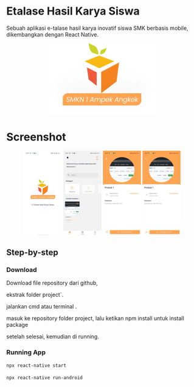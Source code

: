 # Etalase Hasil Karya Siswa

Sebuah aplikasi e-talase hasil karya inovatif siswa SMK berbasis mobile, dikembangkan dengan React Native.

<p align="center">
  <img src="src/images/logo2.png" width="300" />
</p>

# Screenshot

<p align="center">
  <img src="src/images/1.jpg" width="100" />
  <img src="src/images/2.jpg" width="100" />
  <img src="src/images/3.jpg" width="100" />
  <img src="src/images/3.jpg" width="100" />
</p>

## Step-by-step

### Download

Download file repository dari github,

ekstrak folder project`.

jalankan cmd atau terminal .

masuk ke repository folder project, lalu ketikan npm install untuk install package

setelah selesai, kemudian di running.

### Running App

```
npx react-native start

npx react-native run-android

```
